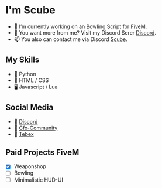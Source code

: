 # I'm Scube

- 🌱 I’m currently working on an Bowling Script for [FiveM](https://fivem.net/).
- 💞️ You want more from me? Visit my Discord Serer [Discord](https://discord.gg/Mqgewse3Yc).
- 📫 You also can contact me via Discord [Scube](https://discord.com/invite/bdRt9HJ55j).

## My Skills

- 🐍 Python
- 🔆 HTML / CSS
- 🖥️ Javascript / Lua

## Social Media
- 🎤 [Discord](https://discord.gg/GAmWAXexvV) 
- 📃 [Cfx-Community](https://forum.cfx.re/u/scubescripts/)
- 🛒 [Tebex](https://scube.tebex.io/)

## Paid Projects FiveM

- [x] Weaponshop
- [ ] Bowling
- [ ] Minimalistic HUD-UI
